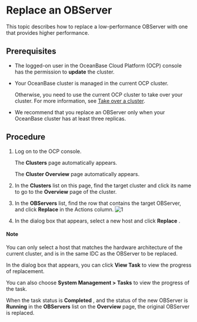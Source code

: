 Replace an OBServer 
========================================

This topic describes how to replace a low-performance OBServer with one that provides higher performance. 

Prerequisites 
----------------------------------

* The logged-on user in the OceanBase Cloud Platform (OCP) console has the permission to **update** the cluster.

  

* Your OceanBase cluster is managed in the current OCP cluster. 

  Otherwise, you need to use the current OCP cluster to take over your cluster. For more information, see [Take over a cluster](../100.takeover-cluster.md).
  

* We recommend that you replace an OBServer only when your OceanBase cluster has at least three replicas.

  




Procedure 
------------------------------

1. Log on to the OCP console. 

   The **Clusters** page automatically appears. 

   The **Cluster Overview** page automatically appears.
   

2. In the **Clusters** list on this page, find the target cluster and click its name to go to the **Overview** page of the cluster.

   

3. In the **OBServers** list, find the row that contains the target OBServer, and click **Replace** in the Actions column. ![1](https://help-static-aliyun-doc.aliyuncs.com/assets/img/en-US/7004306461/p399401.png)

   

4. In the dialog box that appears, select a new host and click **Replace** . 

  <main id="notice" type='explain'>
    <h4>Note</h4>
    <p>You can only select a host that matches the hardware architecture of the current cluster, and is in the same IDC as the OBServer to be replaced.</p>
  </main>

   In the dialog box that appears, you can click **View Task** to view the progress of replacement. 

   You can also choose **System Management \> Tasks** to view the progress of the task. 

   When the task status is **Completed** , and the status of the new OBServer is **Running** in the **OBServers** list on the **Overview** page, the original OBServer is replaced.
   



